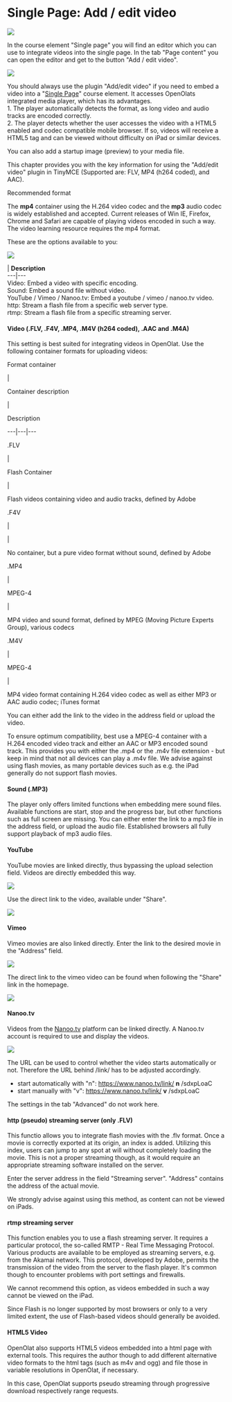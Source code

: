 # Single Page: Add / edit video

![](assets/add_video.png)

In the course element "Single page" you will find an editor which you can use
to integrate videos into the single page. In the tab "Page content" you can
open the editor and get to the button "Add / edit video".

![](assets/SinglePage_Video_EN.png)  

You should always use the plugin "Add/edit video" if you need to embed a video
into a "[Single Page](../course_elements/Knowledge_Transfer.md)" course
element. It accesses OpenOlats integrated media player, which has its
advantages.  
1\. The player automatically detects the format, as long video and audio
tracks are encoded correctly.  
2\. The player detects whether the user accesses the video with a HTML5
enabled and codec compatible mobile browser. If so, videos will receive a
HTML5 tag and can be viewed without difficulty on iPad or similar devices.

You can also add a startup image (preview) to your media file.

  

This chapter provides you with the key information for using the "Add/edit
video" plugin in TinyMCE (Supported are: FLV, MP4 (h264 coded), and AAC).

Recommended format

The **mp4** container using the H.264 video codec and the **mp3** audio codec
is widely established and accepted. Current releases of Win IE, Firefox,
Chrome and Safari are capable of playing videos encoded in such a way. The
video learning resource requires the mp4 format.  

  

These are the options available to you:  

![](assets/Video_Audio_Typen_EN.png)  

| **Description**  
---|---  
Video: Embed a video with specific encoding.  
Sound: Embed a sound file without video.  
YouTube / Vimeo / Nanoo.tv: Embed a youtube / vimeo / nanoo.tv video.  
http: Stream a flash file from a specific web server type.  
rtmp: Stream a flash file from a specific streaming server.  
  
#### Video (.FLV, .F4V, .MP4, .M4V (h264 coded), .AAC and .M4A)

This setting is best suited for integrating videos in OpenOlat. Use the
following container formats for uploading videos:

Format container

|

Container description

|

Description  
  
---|---|---  
  
.FLV

|

Flash Container

|

Flash videos containing video and audio tracks, defined by Adobe  
  
.F4V

|

  

|

No container, but a pure video format without sound, defined by Adobe  
  
.MP4

|

MPEG-4

|

MP4 video and sound format, defined by MPEG (Moving Picture Experts Group),
various codecs  
  
.M4V

|

MPEG-4

|

MP4 video format containing H.264 video codec as well as either MP3 or AAC
audio codec; iTunes format  
  
You can either add the link to the video in the address field or upload the
video.

To ensure optimum compatibility, best use a MPEG-4 container with a H.264
encoded video track and either an AAC or MP3 encoded sound track. This
provides you with either the .mp4 or the .m4v file extension - but keep in
mind that not all devices can play a .m4v file. We advise against using flash
movies, as many portable devices such as e.g. the iPad generally do not
support flash movies.

#### Sound (.MP3)

The player only offers limited functions when embedding mere sound files.
Available functions are start, stop and the progress bar, but other functions
such as full screen are missing. You can either enter the link to a mp3 file
in the address field, or upload the audio file. Established browsers all fully
support playback of mp3 audio files.

#### YouTube  

YouTube movies are linked directly, thus bypassing the upload selection field.
Videos are directly embedded this way.  

![](assets/youtube_embed_DE.png)  

Use the direct link to the video, available under "Share".

![](assets/youtube_share.png)

  

#### Vimeo

Vimeo movies are also linked directly. Enter the link to the desired movie in
the "Address" field.  

![](assets/vimeo_embed_EN.png)

The direct link to the vimeo video can be found when following the "Share"
link in the homepage.

![](assets/vimeo_share_EN.jpg)

#### Nanoo.tv

Videos from the [Nanoo.tv](https://portal.nanoo.tv/) platform can be linked
directly. A Nanoo.tv account is required to use and display the videos.

![](assets/Nanoo_tv_EN.png)

The URL can be used to control whether the video starts automatically or not.
Therefore the URL behind /link/ has to be adjusted accordingly.

  * start automatically with "n": https://www.nanoo.tv/link/ **n** /sdxpLoaC
  * start manually with "v": https://www.nanoo.tv/link/ **v** /sdxpLoaC

The settings in the tab "Advanced" do not work here.

#### http (pseudo) streaming server (only .FLV)

This functio allows you to integrate flash movies with the .flv format. Once a
movie is correctly exported at its origin, an index is added. Utilizing this
index, users can jump to any spot at will without completely loading the
movie. This is not a proper streaming though, as it would require an
appropriate streaming software installed on the server.

Enter the server address in the field "Streaming server". "Address" contains
the address of the actual movie.  

We strongly advise against using this method, as content can not be viewed on
iPads.  

#### rtmp streaming server

This function enables you to use a flash streaming server. It requires a
particular protocol, the so-called RMTP - Real Time Messaging Protocol.
Various products are available to be employed as streaming servers, e.g. from
the Akamai network. This protocol, developed by Adobe, permits the
transmission of the video from the server to the flash player. It's common
though to encounter problems with port settings and firewalls.  

We cannot recommend this option, as videos embedded in such a way cannot be
viewed on the iPad.  

Since Flash is no longer supported by most browsers or only to a very limited
extent, the use of Flash-based videos should generally be avoided.

  

#### HTML5 Video

OpenOlat also supports HTML5 videos embedded into a html page with external
tools. This requires the author though to add different alternative video
formats to the html tags (such as m4v and ogg) and file those in variable
resolutions in OpenOlat, if necessary.  

In this case, OpenOlat supports pseudo streaming through progressive download
respectively range requests.
